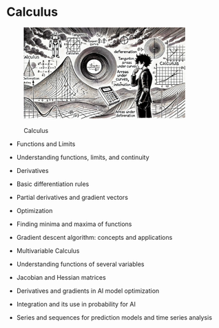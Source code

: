 # Calculus

<div align="left">

<figure><img src="../../.gitbook/assets/image (47).png" alt="" width="375"><figcaption><p>Calculus</p></figcaption></figure>

</div>



* Functions and Limits
* Understanding functions, limits, and continuity
* Derivatives
* Basic differentiation rules
* Partial derivatives and gradient vectors
* Optimization
* Finding minima and maxima of functions
* Gradient descent algorithm: concepts and applications
* Multivariable Calculus
* Understanding functions of several variables
* Jacobian and Hessian matrices



* Derivatives and gradients in AI model optimization
* Integration and its use in probability for AI
* Series and sequences for prediction models and time series analysis
